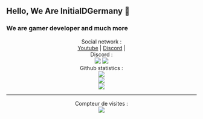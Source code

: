 ## Hello, We Are InitialDGermany 👋

### We are gamer developer and much more 

<p align="center">
  Social network :<br>
  <a href="SOON">Youtube</a> |
  <a href="SOON">Discord</a> |
  <br>
  Discord :<br>
  <img src="https://lanyard-profile-readme.vercel.app/api/414544260956946432">
  <img src="https://lanyard-profile-readme.vercel.app/api/714791613980737537">
  <br>
  Github statistics :<br>
  <img src="https://github-readme-streak-stats.herokuapp.com/?user=nt-games-ytb&theme=dark&hide_border=true">
  <br>
  <img src="https://github-readme-stats.vercel.app/api?username=nt-games-ytb&include_all_commits=true&show_icons=true&hide_border=true&hide_title=true&count_private=true&theme=dark">
  <br>
  <img src="https://github-readme-stats.vercel.app/api/top-langs/?username=nt-games-ytb&layout=compact&count_private=true&langs_count=12&hide_border=true&theme=dark">
</p>

---  

<p align="center"> 
  Compteur de visites :<br>
  <img src="https://profile-counter.glitch.me/nt-games-ytb/count.svg" />
</p>

